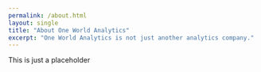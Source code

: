 ```yaml
---
permalink: /about.html
layout: single
title: "About One World Analytics"
excerpt: "One World Analytics is not just another analytics company."
---
```

This is just a placeholder
